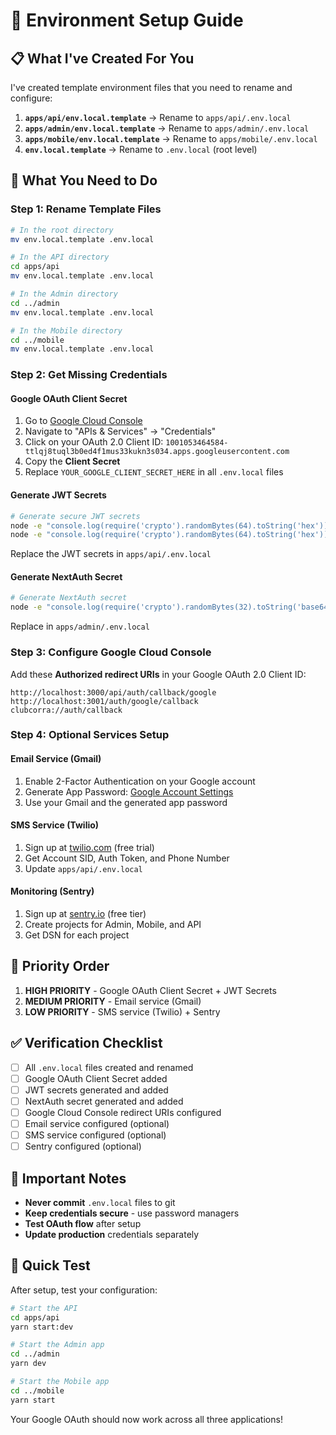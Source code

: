 # 🚀 Environment Setup Guide

## 📋 **What I've Created For You**

I've created template environment files that you need to rename and configure:

1. **`apps/api/env.local.template`** → Rename to `apps/api/.env.local`
2. **`apps/admin/env.local.template`** → Rename to `apps/admin/.env.local`
3. **`apps/mobile/env.local.template`** → Rename to `apps/mobile/.env.local`
4. **`env.local.template`** → Rename to `.env.local` (root level)

## 🔑 **What You Need to Do**

### **Step 1: Rename Template Files**
```bash
# In the root directory
mv env.local.template .env.local

# In the API directory
cd apps/api
mv env.local.template .env.local

# In the Admin directory
cd ../admin
mv env.local.template .env.local

# In the Mobile directory
cd ../mobile
mv env.local.template .env.local
```

### **Step 2: Get Missing Credentials**

#### **Google OAuth Client Secret**
1. Go to [Google Cloud Console](https://console.cloud.google.com)
2. Navigate to "APIs & Services" → "Credentials"
3. Click on your OAuth 2.0 Client ID: `1001053464584-ttlqj8tuql3b0ed4f1mus33kukn3s034.apps.googleusercontent.com`
4. Copy the **Client Secret**
5. Replace `YOUR_GOOGLE_CLIENT_SECRET_HERE` in all `.env.local` files

#### **Generate JWT Secrets**
```bash
# Generate secure JWT secrets
node -e "console.log(require('crypto').randomBytes(64).toString('hex'))"
node -e "console.log(require('crypto').randomBytes(64).toString('hex'))"
```
Replace the JWT secrets in `apps/api/.env.local`

#### **Generate NextAuth Secret**
```bash
# Generate NextAuth secret
node -e "console.log(require('crypto').randomBytes(32).toString('base64'))"
```
Replace in `apps/admin/.env.local`

### **Step 3: Configure Google Cloud Console**

Add these **Authorized redirect URIs** in your Google OAuth 2.0 Client ID:

```
http://localhost:3000/api/auth/callback/google
http://localhost:3001/auth/google/callback
clubcorra://auth/callback
```

### **Step 4: Optional Services Setup**

#### **Email Service (Gmail)**
1. Enable 2-Factor Authentication on your Google account
2. Generate App Password: [Google Account Settings](https://myaccount.google.com)
3. Use your Gmail and the generated app password

#### **SMS Service (Twilio)**
1. Sign up at [twilio.com](https://twilio.com) (free trial)
2. Get Account SID, Auth Token, and Phone Number
3. Update `apps/api/.env.local`

#### **Monitoring (Sentry)**
1. Sign up at [sentry.io](https://sentry.io) (free tier)
2. Create projects for Admin, Mobile, and API
3. Get DSN for each project

## 🎯 **Priority Order**

1. **HIGH PRIORITY** - Google OAuth Client Secret + JWT Secrets
2. **MEDIUM PRIORITY** - Email service (Gmail)
3. **LOW PRIORITY** - SMS service (Twilio) + Sentry

## ✅ **Verification Checklist**

- [ ] All `.env.local` files created and renamed
- [ ] Google OAuth Client Secret added
- [ ] JWT secrets generated and added
- [ ] NextAuth secret generated and added
- [ ] Google Cloud Console redirect URIs configured
- [ ] Email service configured (optional)
- [ ] SMS service configured (optional)
- [ ] Sentry configured (optional)

## 🚨 **Important Notes**

- **Never commit** `.env.local` files to git
- **Keep credentials secure** - use password managers
- **Test OAuth flow** after setup
- **Update production** credentials separately

## 🔧 **Quick Test**

After setup, test your configuration:

```bash
# Start the API
cd apps/api
yarn start:dev

# Start the Admin app
cd ../admin
yarn dev

# Start the Mobile app
cd ../mobile
yarn start
```

Your Google OAuth should now work across all three applications!
